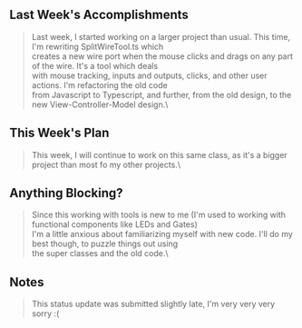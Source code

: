 ## Last Week's Accomplishments

> Last week, I started working on a larger project than usual. This time, I'm rewriting SplitWireTool.ts which\
> creates a new wire port when the mouse clicks and drags on any part of the wire. It's a tool which deals\
> with mouse tracking, inputs and outputs, clicks, and other user actions. I'm refactoring the old code\
> from Javascript to Typescript, and further, from the old design, to the new View-Controller-Model design.\

## This Week's Plan

> This week, I will continue to work on this same class, as it's a bigger project than most fo my other projects.\

## Anything Blocking?

> Since this working with tools is new to me (I'm used to working with functional components like LEDs and Gates)\
> I'm a little anxious about familiarizing myself with new code. I'll do my best though, to puzzle things out using\
> the super classes and the old code.\

## Notes

> This status update was submitted slightly late, I'm very very very sorry :(
